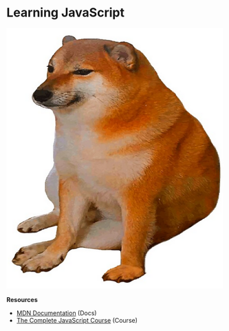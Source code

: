 # Learning JavaScript

![learning](./learning.png)

**Resources**
- [MDN Documentation](https://developer.mozilla.org/en-US/docs/Web/JavaScript/Guide/Introduction) (Docs)
- [The Complete JavaScript Course](https://www.udemy.com/course/the-complete-javascript-course/) (Course)